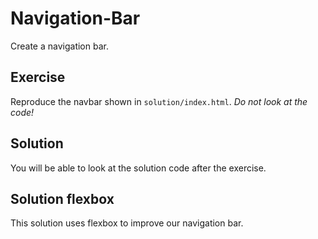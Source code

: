 # Navigation-Bar

Create a navigation bar.

## Exercise

Reproduce the navbar shown in `solution/index.html`. *Do not look at the code!*

## Solution

You will be able to look at the solution code after the exercise.

## Solution flexbox

This solution uses flexbox to improve our navigation bar.
